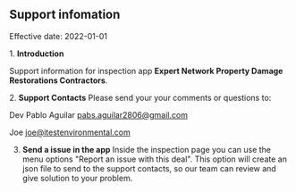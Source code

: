 **Support infomation** 
------------------

Effective date: 2022-01-01

​1. **Introduction**

Support information for inspection app **Expert Network Property Damage Restorations Contractors**.


​2. **Support Contacts**
Please send your your comments or questions to: 

Dev Pablo Aguilar
pabs.aguilar2806@gmail.com 

Joe 
joe@itestenvironmental.com


3. **Send a issue in the app**
Inside the inspection page you can use the menu options "Report an issue with this deal".
This option will create an json file to send to the support contacts, so our team can review and give solution to your problem.  
